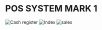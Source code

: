 # POS SYSTEM MARK 1
![Cash register](https://user-images.githubusercontent.com/77590276/113597090-c96e9000-966d-11eb-9b93-1c966516e238.png)
![Index](https://user-images.githubusercontent.com/77590276/113597097-cb385380-966d-11eb-9bf1-51da2a5b32e6.png)
![sales](https://user-images.githubusercontent.com/77590276/113597102-ce334400-966d-11eb-8a08-294473ac2268.png)
